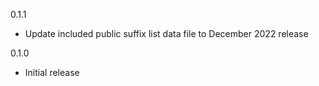 0.1.1
* Update included public suffix list data file to December 2022 release

0.1.0 
* Initial release
